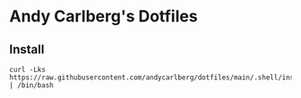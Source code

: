# Andy Carlberg's Dotfiles

## Install
```shell
curl -Lks https://raw.githubusercontent.com/andycarlberg/dotfiles/main/.shell/install | /bin/bash
```
